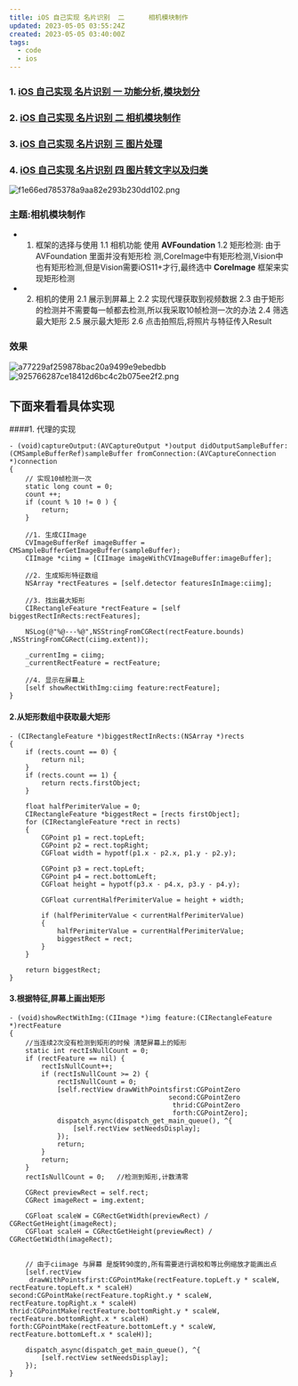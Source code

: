 ```yaml
---
title: iOS 自己实现 名片识别  二      相机模块制作
updated: 2023-05-05 03:55:24Z
created: 2023-05-05 03:40:00Z
tags:
  - code
  - ios
---
```


### 1. [iOS 自己实现 名片识别  一  功能分析,模块划分](https://www.jianshu.com/p/52582fff658b)
### 2. [iOS 自己实现 名片识别  二  相机模块制作](https://www.jianshu.com/p/d01614d6c63f)
### 3. [iOS 自己实现 名片识别  三  图片处理](https://www.jianshu.com/p/cb874384a7db)
### 4. [iOS 自己实现 名片识别  四  图片转文字以及归类](https://www.jianshu.com/p/b738edc9414e)

![f1e66ed785378a9aa82e293b230dd102.png](../../../_resources/f1e66ed785378a9aa82e293b230dd102.png)

###  主题:相机模块制作

 * 1. 框架的选择与使用
  1.1 相机功能 使用 __AVFoundation__
  1.2 矩形检测: 由于AVFoundation 里面并没有矩形检 测,CoreImage中有矩形检测,Vision中也有矩形检测,但是Vision需要iOS11+才行,最终选中 __CoreImage__ 框架来实现矩形检测
* 2. 相机的使用 
  2.1 展示到屏幕上
  2.2 实现代理获取到视频数据
  2.3 由于矩形的检测并不需要每一帧都去检测,所以我采取10帧检测一次的办法
  2.4 筛选最大矩形
  2.5 展示最大矩形
  2.6 点击拍照后,将照片与特征传入Result

### 效果
![a77229af259878bac20a9499e9ebedbb](resources/2068935-755c3258ba46cc78.webp)
![925766287ce18412d6bc4c2b075ee2f2.png](../../../_resources/925766287ce18412d6bc4c2b075ee2f2.png)


## 下面来看看具体实现
####1. 代理的实现
```
- (void)captureOutput:(AVCaptureOutput *)output didOutputSampleBuffer:(CMSampleBufferRef)sampleBuffer fromConnection:(AVCaptureConnection *)connection
{
    // 实现10帧检测一次
    static long count = 0;
    count ++;
    if (count % 10 != 0 ) {
        return;
    }
    
    //1. 生成CIImage
    CVImageBufferRef imageBuffer = CMSampleBufferGetImageBuffer(sampleBuffer);
    CIImage *ciimg = [CIImage imageWithCVImageBuffer:imageBuffer];
    
    //2. 生成矩形特征数组
    NSArray *rectFeatures = [self.detector featuresInImage:ciimg];
    
    //3. 找出最大矩形
    CIRectangleFeature *rectFeature = [self biggestRectInRects:rectFeatures];
    
    NSLog(@"%@---%@",NSStringFromCGRect(rectFeature.bounds) ,NSStringFromCGRect(ciimg.extent));
    
    _currentImg = ciimg;
    _currentRectFeature = rectFeature;
    
    //4. 显示在屏幕上
    [self showRectWithImg:ciimg feature:rectFeature];
}

```
#### 2.从矩形数组中获取最大矩形
```
- (CIRectangleFeature *)biggestRectInRects:(NSArray *)rects
{
    if (rects.count == 0) {
        return nil;
    }
    if (rects.count == 1) {
        return rects.firstObject;
    }
    
    float halfPerimiterValue = 0;
    CIRectangleFeature *biggestRect = [rects firstObject];
    for (CIRectangleFeature *rect in rects)
    {
        CGPoint p1 = rect.topLeft;
        CGPoint p2 = rect.topRight;
        CGFloat width = hypotf(p1.x - p2.x, p1.y - p2.y);
        
        CGPoint p3 = rect.topLeft;
        CGPoint p4 = rect.bottomLeft;
        CGFloat height = hypotf(p3.x - p4.x, p3.y - p4.y);
        
        CGFloat currentHalfPerimiterValue = height + width;
        
        if (halfPerimiterValue < currentHalfPerimiterValue)
        {
            halfPerimiterValue = currentHalfPerimiterValue;
            biggestRect = rect;
        }
    }
    
    return biggestRect;
}
```
#### 3.根据特征,屏幕上画出矩形
```
- (void)showRectWithImg:(CIImage *)img feature:(CIRectangleFeature *)rectFeature
{
    //当连续2次没有检测到矩形的时候 清楚屏幕上的矩形
    static int rectIsNullCount = 0;
    if (rectFeature == nil) {
        rectIsNullCount++;
        if (rectIsNullCount >= 2) {
            rectIsNullCount = 0;
            [self.rectView drawWithPointsfirst:CGPointZero
                                        second:CGPointZero
                                         thrid:CGPointZero
                                         forth:CGPointZero];
            dispatch_async(dispatch_get_main_queue(), ^{
                [self.rectView setNeedsDisplay];
            });
            return;
        }
        return;
    }
    rectIsNullCount = 0;   //检测到矩形,计数清零
    
    CGRect previewRect = self.rect;
    CGRect imageRect = img.extent;
    
    CGFloat scaleW = CGRectGetWidth(previewRect) / CGRectGetHeight(imageRect);
    CGFloat scaleH = CGRectGetHeight(previewRect) / CGRectGetWidth(imageRect);
   
    
    // 由于ciimage 与屏幕 是旋转90度的,所有需要进行调校和等比例缩放才能画出点
    [self.rectView
     drawWithPointsfirst:CGPointMake(rectFeature.topLeft.y * scaleW, rectFeature.topLeft.x * scaleH) second:CGPointMake(rectFeature.topRight.y * scaleW, rectFeature.topRight.x * scaleH) thrid:CGPointMake(rectFeature.bottomRight.y * scaleW, rectFeature.bottomRight.x * scaleH) forth:CGPointMake(rectFeature.bottomLeft.y * scaleW, rectFeature.bottomLeft.x * scaleH)];
    
    dispatch_async(dispatch_get_main_queue(), ^{
        [self.rectView setNeedsDisplay];
    });
}
```

  